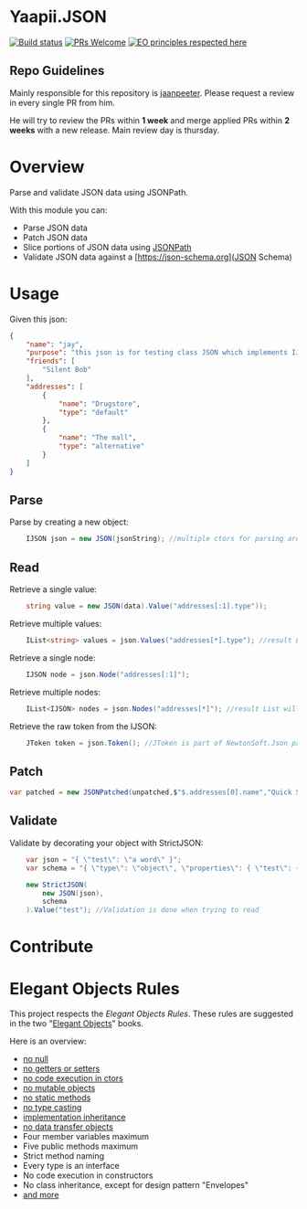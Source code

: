 # Yaapii.JSON
[![Build status](https://ci.appveyor.com/api/projects/status/nmrvv76mehs9hwll/branch/main?svg=true)](https://ci.appveyor.com/project/icarus-consulting/yaapii-json/branch/main)
[![PRs Welcome](https://img.shields.io/badge/PRs-welcome-brightgreen.svg?style=flat-square)](http://makeapullrequest.com)
[![EO principles respected here](http://www.elegantobjects.org/badge.svg)](http://www.elegantobjects.org)

## Repo Guidelines

Mainly responsible for this repository is [jaanpeeter](https://github.com/jaanpeeter).
Please request a review in every single PR from him. 

He will try to review the PRs within **1 week** and merge applied PRs within **2 weeks** with a new release. Main review day is thursday.

# Overview
Parse and validate JSON data using JSONPath.

With this module you can:

- Parse JSON data
- Patch JSON data
- Slice portions of JSON data using [JSONPath](https://goessner.net/articles/JsonPath/)
- Validate JSON data against a [https://json-schema.org](JSON Schema)

# Usage

Given this json:

```json
{
	"name": "jay",
	"purpose": "this json is for testing class JSON which implements IJSON",
	"friends": [
		"Silent Bob"
	],
	"addresses": [
		{
			"name": "Drugstore",
			"type": "default"
		},
		{
			"name": "The mall",
			"type": "alternative"
		}
	]
}
```

## Parse
Parse by creating a new object:
```csharp
    IJSON json = new JSON(jsonString); //multiple ctors for parsing are available
```

## Read

Retrieve a single value:
```csharp
    string value = new JSON(data).Value("addresses[:1].type"));
```

Retrieve multiple values:
```csharp
    IList<string> values = json.Values("addresses[*].type"); //result List will be readonly
```

Retrieve a single node:
```csharp
    IJSON node = json.Node("addresses[:1]");
```

Retrieve multiple nodes:
```csharp
    IList<IJSON> nodes = json.Nodes("addresses[*]"); //result List will be readonly
```

Retrieve the raw token from the IJSON:
```csharp
    JToken token = json.Token(); //JToken is part of NewtonSoft.Json package
```

## Patch
```csharp
var patched = new JSONPatched(unpatched,$"$.addresses[0].name","Quick Stop");
```

## Validate

Validate by decorating your object with StrictJSON:
```csharp
    var json = "{ \"test\": \"a word\" }";
    var schema = "{ \"type\": \"object\", \"properties\": { \"test\": { \"type\": \"string\" } } }";

    new StrictJSON(
        new JSON(json),
        schema
    ).Value("test"); //Validation is done when trying to read
```

# Contribute
# Elegant Objects Rules
This project respects the *Elegant Objects Rules*. These rules are suggested in the two "[Elegant Objects](https://www.amazon.de/Elegant-Objects-Yegor-Bugayenko/dp/1519166915)" books.
	
Here is an overview:
- [no null](http://www.yegor256.com/2014/05/13/why-null-is-bad.html)
- [no getters or setters](http://www.yegor256.com/2014/09/16/getters-and-setters-are-evil.html)
- [no code execution in ctors](http://www.yegor256.com/2015/05/07/ctors-must-be-code-free.html)
- [no mutable objects](http://www.yegor256.com/2014/06/09/objects-should-be-immutable.html)
- [no static methods](http://www.yegor256.com/2014/05/05/oop-alternative-to-utility-classes.html)
- [no type casting](http://www.yegor256.com/2015/04/02/class-casting-is-anti-pattern.html)
- [implementation inheritance](http://www.yegor256.com/2016/09/13/inheritance-is-procedural.html)
- [no data transfer objects](http://www.yegor256.com/2016/07/06/data-transfer-object.html)
- Four member variables maximum
- Five public methods maximum
- Strict method naming
- Every type is an interface
- No code execution in constructors
- No class inheritance, except for design pattern "Envelopes"
- [and more](http://www.yegor256.com/2014/09/10/anti-patterns-in-oop.html)

